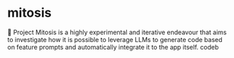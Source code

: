 # mitosis
🦠 Project Mitosis is a highly experimental and iterative endeavour that aims to investigate how it is possible to leverage LLMs to generate code based on feature prompts and automatically integrate it to the app itself. codeb
